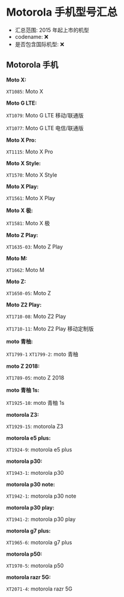 # Motorola 手机型号汇总

- 汇总范围: 2015 年起上市的机型
- codename: ❌
- 是否包含国际机型: ❌

## Motorola 手机

**Moto X:**

`XT1085`: Moto X

**Moto G LTE:**

`XT1079`: Moto G LTE 移动/联通版

`XT1077`: Moto G LTE 电信/联通版

**Moto X Pro:**

`XT1115`: Moto X Pro

**Moto X Style:**

`XT1570`: Moto X Style

**Moto X Play:**

`XT1561`: Moto X Play

**Moto X 极:**

`XT1581`: Moto X 极

**Moto Z Play:**

`XT1635-03`: Moto Z Play

**Moto M:**

`XT1662`: Moto M

**Moto Z:**

`XT1650-05`: Moto Z

**Moto Z2 Play:**

`XT1710-08`: Moto Z2 Play

`XT1710-11`: Moto Z2 Play 移动定制版

**moto 青柚:**

`XT1799-1` `XT1799-2`: moto 青柚

**moto Z 2018:**

`XT1789-05`: moto Z 2018

**moto 青柚 1s:**

`XT1925-10`: moto 青柚 1s

**motorola Z3:**

`XT1929-15`: motorola Z3

**motorola e5 plus:**

`XT1924-9`: motorola e5 plus

**motorola p30:**

`XT1943-1`: motorola p30

**motorola p30 note:**

`XT1942-1`: motorola p30 note

**motorola p30 play:**

`XT1941-2`: motorola p30 play

**motorola g7 plus:**

`XT1965-6`: motorola g7 plus

**motorola p50:**

`XT1970-5`: motorola p50

**motorola razr 5G:**

`XT2071-4`: motorola razr 5G
